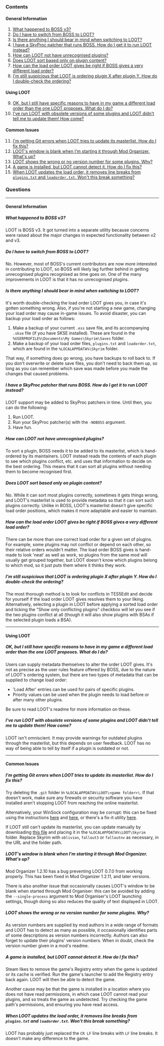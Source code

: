 ### Contents

#### General Information

1. [What happened to BOSS v3?](#what-happened-to-boss-v3)
2. [Do I have to switch from BOSS to LOOT?](#do-i-have-to-switch-from-boss-to-loot)
3. [Is there anything I should bear in mind when switching to LOOT?](#is-there-anything-i-should-bear-in-mind-when-switching-to-loot)
4. [I have a SkyProc patcher that runs BOSS. How do I get it to run LOOT instead?](#i-have-a-skyproc-patcher-that-runs-boss-how-do-i-get-it-to-run-loot-instead)
5. [How can LOOT not have unrecognised plugins?](#how-can-loot-not-have-unrecognised-plugins)
6. [Does LOOT sort based only on plugin content?](#does-loot-sort-based-only-on-plugin-content)
7. [How can the load order LOOT gives be right if BOSS gives a very different load order?](#how-can-the-load-order-loot-gives-be-right-if-boss-gives-a-very-different-load-order)
8. [I'm still suspicious that LOOT is ordering plugin X after plugin Y. How do I double-check the ordering?](#im-still-suspicious-that-loot-is-ordering-plugin-x-after-plugin-y-how-do-i-double-check-the-ordering)

#### Using LOOT

9. [OK, but I still have specific reasons to have in my game a different load order than the one LOOT proposes. What do I do?](#ok-but-i-still-have-specific-reasons-to-have-in-my-game-a-different-load-order-than-the-one-loot-proposes-what-do-i-do)
10. [I've run LOOT with obsolete versions of some plugins and LOOT didn't tell me to update them! How come?](#ive-run-loot-with-obsolete-versions-of-some-plugins-and-loot-didnt-tell-me-to-update-them-how-come)

#### Common Issues

11. [I'm getting Git errors when LOOT tries to update its masterlist. How do I fix this?](#im-getting-git-errors-when-loot-tries-to-update-its-masterlist-how-do-i-fix-this)
15. [LOOT's window is blank when I'm starting it through Mod Organizer. What's up?](#loots-window-is-blank-when-im-starting-it-through-mod-organizer-whats-up)
17. [LOOT shows the wrong or no version number for some plugins. Why?](#loot-shows-the-wrong-or-no-version-number-for-some-plugins-why)
18. [A game is installed, but LOOT cannot detect it. How do I fix this?](#a-game-is-installed-but-loot-cannot-detect-it-how-do-i-fix-this)
19. [When LOOT updates the load order, it removes line breaks from `plugins.txt` and `loadorder.txt`. Won't this break something?](#when-loot-updates-the-load-order-it-removes-line-breaks-from-pluginstxt-and-loadordertxt-wont-this-break-something)

### Questions

---

#### General Information

##### What happened to BOSS v3?

LOOT is BOSS v3. It got turned into a separate utility because concerns were raised about the major changes in expected functionality between v2 and v3.

##### Do I have to switch from BOSS to LOOT?

No. However, most of BOSS's current contributors are now more interested in contributing to LOOT, so BOSS will likely lag further behind in getting unrecognised plugins recognised as time goes on. One of the many improvements in LOOT is that it has no unrecognised plugins.

##### Is there anything I should bear in mind when switching to LOOT?

It's worth double-checking the load order LOOT gives you, in case it's gotten something wrong. Also, if you're not starting a new game, changing your load order may cause in-game issues. To avoid disaster, you can backup your load order as follows:

1. Make a backup of your current `.ess` save file, and its accompanying `.skse` file (if you have SKSE installed). These are found in the `%USERPROFILE%\Documents\My Games\Skyrim\Saves` folder.
2. Make a backup of your load order files, `plugins.txt` and `loadorder.txt`, which are found in the `%LOCALAPPDATA%\Skyrim` folder.

That way, if something does go wrong, you have backups to roll back to. If you don't overwrite or delete save files, you don't need to back them up, so long as you can remember which save was made before you made the changes that caused problems.

##### I have a SkyProc patcher that runs BOSS. How do I get it to run LOOT instead?

LOOT support may be added to SkyProc patchers in time. Until then, you can do the following:

1. Run LOOT.
2. Run your SkyProc patcher(s) with the `-NOBOSS` argument.
3. Have fun.

##### How can LOOT not have unrecognised plugins?

To sort a plugin, BOSS needs it to be added to its masterlist, which is hand-ordered by its maintainers. LOOT instead reads the contents of each plugin to see which plugins conflict, etc. and uses that information to decide on the best ordering. This means that it can sort all plugins without needing them to become recognised first.

##### Does LOOT sort based only on plugin content?

No. While it can sort most plugins correctly, sometimes it gets things wrong, and LOOT's masterlist is used to provide metadata so that it can sort such plugins correctly. Unlike in BOSS, LOOT's masterlist doesn't give specific load order positions, which makes it more adaptable and easier to maintain.

##### How can the load order LOOT gives be right if BOSS gives a very different load order?

There can be more than one correct load order for a given set of plugins. For example, some plugins may not conflict or depend on each other, so their relative orders wouldn't matter. The load order BOSS gives is hand-made to look 'neat' as well as work, so plugins from the same mod will usually get grouped together, but LOOT doesn't know which plugins belong to which mod, so it just puts them where it thinks they work.

##### I'm still suspicious that LOOT is ordering plugin X after plugin Y. How do I double-check the ordering?

The most thorough method is to look for conflicts in TES5Edit and decide for yourself if the load order LOOT gives resolves them to your liking. Alternatively, selecting a plugin in LOOT before applying a sorted load order and ticking the "Show only conflicting plugins" checkbox will let you see if the two plugins conflict at all (though it will also show plugins with BSAs if the selected plugin loads a BSA).

---

#### Using LOOT

##### OK, but I still have specific reasons to have in *my* game a different load order than the one LOOT proposes. What do I do?

Users can supply metadata themselves to alter the order LOOT gives. It's not as precise as the user rules feature offered by BOSS, due to the nature of LOOT's ordering system, but there are two types of metadata that can be supplied to change load order:

* 'Load After' entries can be used for pairs of specific plugins.
* Priority values can be used when the plugin needs to load before or after many other plugins.

Be sure to read LOOT's readme for more information on these.

##### I've run LOOT with obsolete versions of some plugins and LOOT didn't tell me to update them! How come?

LOOT isn't omniscient. It may provide warnings for outdated plugins through the masterlist, but this depends on user feedback. LOOT has no way of being able to tell by itself if a plugin is outdated or not.

---

#### Common Issues

##### I'm getting Git errors when LOOT tries to update its masterlist. How do I fix this?

Try deleting the `.git` folder in `%LOCALAPPDATA%\LOOT\<game folder>\`. If that doesn't work, make sure any firewalls or security software you have installed aren't stopping LOOT from reaching the online masterlist.

Alternatively, your WinSock configuration may be corrupt: this can be fixed using the instructions [here](https://support.microsoft.com/kb/817571) and [here](https://support.microsoft.com/kb/318584), or there's a fix-it utility [here](http://h10025.www1.hp.com/ewfrf/wc/document?cc=uk&lc=en&docname=c01184567).

If LOOT still can't update its masterlist, you can update manually by downloading [this file](https://raw.githubusercontent.com/loot/skyrim/master/masterlist.yaml) and placing it in the `%LOCALAPPDATA%\LOOT\Skyrim` folder. Replace Skyrim with `oblivion`, `fallout3` or `falloutnv` as necessary, in the URL and the folder path.

##### LOOT's window is blank when I'm starting it through Mod Organizer. What's up?

Mod Organizer 1.2.10 has a bug preventing LOOT 0.7.0 from working properly. This has been fixed in Mod Organizer 1.2.11, and later versions.

There is also another issue that occasionally causes LOOT's window to be blank when started through Mod Organiser: this can be avoided by adding the `--single-process` argument to Mod Organiser's LOOT launching settings, though doing so also reduces the quality of text displayed in LOOT.

##### LOOT shows the wrong or no version number for some plugins. Why?

As version numbers are supplied by mod authors in a wide range of formats and LOOT has to detect as many as possible, it occasionally identifies parts of some descriptions as version numbers incorrectly. Authors can also forget to update their plugins' version numbers. When in doubt, check the version number given in a mod's readme.

##### A game is installed, but LOOT cannot detect it. How do I fix this?

Steam likes to remove the game's Registry entry when the game is updated or its cache is verified. Run the game's launcher to add the Registry entry back again. LOOT will then be able to detect the game.

Another cause may be that the game is installed in a location where you does not have read permissions, in which case LOOT cannot read your plugins, and so treats the game as undetected. Try checking the game path's permissions, and ensuring you have read access.

##### When LOOT updates the load order, it removes line breaks from `plugins.txt` and `loadorder.txt`. Won't this break something?

LOOT has probably just replaced the `CR LF` line breaks with `LF` line breaks. It doesn't make any difference to the game.
